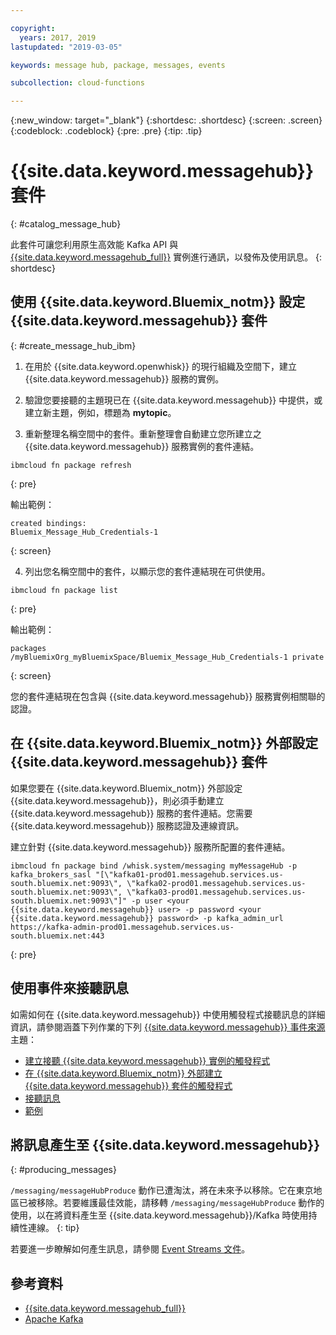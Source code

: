 ```yaml
---

copyright:
  years: 2017, 2019
lastupdated: "2019-03-05"

keywords: message hub, package, messages, events

subcollection: cloud-functions

---
```


{:new_window: target="_blank"}
{:shortdesc: .shortdesc}
{:screen: .screen}
{:codeblock: .codeblock}
{:pre: .pre}
{:tip: .tip}

# {{site.data.keyword.messagehub}} 套件

{: #catalog_message_hub}

此套件可讓您利用原生高效能 Kafka API 與 [{{site.data.keyword.messagehub_full}}](https://developer.ibm.com/messaging/message-hub) 實例進行通訊，以發佈及使用訊息。
{: shortdesc}

## 使用 {{site.data.keyword.Bluemix_notm}} 設定 {{site.data.keyword.messagehub}} 套件
{: #create_message_hub_ibm}

1. 在用於 {{site.data.keyword.openwhisk}} 的現行組織及空間下，建立 {{site.data.keyword.messagehub}} 服務的實例。

2. 驗證您要接聽的主題現已在 {{site.data.keyword.messagehub}} 中提供，或建立新主題，例如，標題為 **mytopic**。

3. 重新整理名稱空間中的套件。重新整理會自動建立您所建立之 {{site.data.keyword.messagehub}} 服務實例的套件連結。
  ```
  ibmcloud fn package refresh
  ```
  {: pre}

  輸出範例：
  ```
  created bindings:
  Bluemix_Message_Hub_Credentials-1
  ```
  {: screen}

4. 列出您名稱空間中的套件，以顯示您的套件連結現在可供使用。
  ```
  ibmcloud fn package list
  ```
  {: pre}

  輸出範例：
  ```
  packages
  /myBluemixOrg_myBluemixSpace/Bluemix_Message_Hub_Credentials-1 private
  ```
  {: screen}

  您的套件連結現在包含與 {{site.data.keyword.messagehub}} 服務實例相關聯的認證。

## 在 {{site.data.keyword.Bluemix_notm}} 外部設定 {{site.data.keyword.messagehub}} 套件

如果您要在 {{site.data.keyword.Bluemix_notm}} 外部設定 {{site.data.keyword.messagehub}}，則必須手動建立 {{site.data.keyword.messagehub}} 服務的套件連結。您需要 {{site.data.keyword.messagehub}} 服務認證及連線資訊。

建立針對 {{site.data.keyword.messagehub}} 服務所配置的套件連結。
```
ibmcloud fn package bind /whisk.system/messaging myMessageHub -p kafka_brokers_sasl "[\"kafka01-prod01.messagehub.services.us-south.bluemix.net:9093\", \"kafka02-prod01.messagehub.services.us-south.bluemix.net:9093\", \"kafka03-prod01.messagehub.services.us-south.bluemix.net:9093\"]" -p user <your {{site.data.keyword.messagehub}} user> -p password <your {{site.data.keyword.messagehub}} password> -p kafka_admin_url https://kafka-admin-prod01.messagehub.services.us-south.bluemix.net:443
```
{: pre}

## 使用事件來接聽訊息

如需如何在 {{site.data.keyword.messagehub}} 中使用觸發程式接聽訊息的詳細資訊，請參閱涵蓋下列作業的下列 [{{site.data.keyword.messagehub}} 事件來源](/docs/openwhisk?topic=cloud-functions-openwhisk_catalog_message_hub)主題：
* [建立接聽 {{site.data.keyword.messagehub}} 實例的觸發程式](/docs/openwhisk?topic=cloud-functions-openwhisk_catalog_message_hub#create_message_hub_trigger)
* [在 {{site.data.keyword.Bluemix_notm}} 外部建立 {{site.data.keyword.messagehub}} 套件的觸發程式](/docs/openwhisk?topic=cloud-functions-openwhisk_catalog_message_hub#create_message_hub_trigger_outside)
* [接聽訊息](/docs/openwhisk?topic=cloud-functions-openwhisk_catalog_message_hub#message_hub_listen)
* [範例](/docs/openwhisk?topic=cloud-functions-openwhisk_catalog_message_hub#examples)

## 將訊息產生至 {{site.data.keyword.messagehub}}
{: #producing_messages}

`/messaging/messageHubProduce` 動作已遭淘汰，將在未來予以移除。它在東京地區已被移除。若要維護最佳效能，請移轉 `/messaging/messageHubProduce` 動作的使用，以在將資料產生至 {{site.data.keyword.messagehub}}/Kafka 時使用持續性連線。
{: tip}

若要進一步瞭解如何產生訊息，請參閱 [Event Streams 文件](/docs/services/EventStreams?topic=eventstreams-producing_messages#producing_messages)。

## 參考資料
- [{{site.data.keyword.messagehub_full}}](https://developer.ibm.com/messaging/message-hub)
- [Apache Kafka](https://kafka.apache.org)
